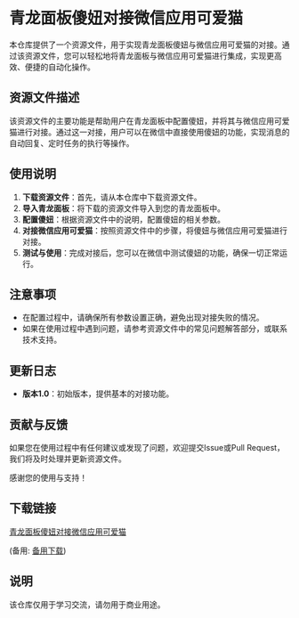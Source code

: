 # 青龙面板傻妞对接微信应用可爱猫

本仓库提供了一个资源文件，用于实现青龙面板傻妞与微信应用可爱猫的对接。通过该资源文件，您可以轻松地将青龙面板与微信应用可爱猫进行集成，实现更高效、便捷的自动化操作。

## 资源文件描述

该资源文件的主要功能是帮助用户在青龙面板中配置傻妞，并将其与微信应用可爱猫进行对接。通过这一对接，用户可以在微信中直接使用傻妞的功能，实现消息的自动回复、定时任务的执行等操作。

## 使用说明

1. **下载资源文件**：首先，请从本仓库中下载资源文件。
2. **导入青龙面板**：将下载的资源文件导入到您的青龙面板中。
3. **配置傻妞**：根据资源文件中的说明，配置傻妞的相关参数。
4. **对接微信应用可爱猫**：按照资源文件中的步骤，将傻妞与微信应用可爱猫进行对接。
5. **测试与使用**：完成对接后，您可以在微信中测试傻妞的功能，确保一切正常运行。

## 注意事项

- 在配置过程中，请确保所有参数设置正确，避免出现对接失败的情况。
- 如果在使用过程中遇到问题，请参考资源文件中的常见问题解答部分，或联系技术支持。

## 更新日志

- **版本1.0**：初始版本，提供基本的对接功能。

## 贡献与反馈

如果您在使用过程中有任何建议或发现了问题，欢迎提交Issue或Pull Request，我们将及时处理并更新资源文件。

感谢您的使用与支持！

## 下载链接
[青龙面板傻妞对接微信应用可爱猫](https://pan.quark.cn/s/86992b637326) 

(备用: [备用下载](https://pan.baidu.com/s/1wcz8yGZAkzEuUAzwLZ2RqA?pwd=1234))

## 说明

该仓库仅用于学习交流，请勿用于商业用途。
